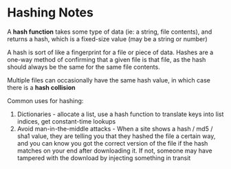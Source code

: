 # Hashing Notes

A **hash function** takes some type of data (ie: a string, file contents), and
returns a hash, which is a fixed-size value (may be a string or number)

A hash is sort of like a fingerprint for a file or piece of data.  Hashes
are a one-way method of confirming that a given file is that file, as the
hash should always be the same for the same file contents.

Multiple files can occasionally have the same hash value, in which case there
is a **hash collision**

Common uses for hashing:
1. Dictionaries - allocate a list, use a hash function to translate keys into
list indices, get constant-time lookups
2. Avoid man-in-the-middle attacks - When a site shows a hash / md5 / sha1 value,
they are telling you that they hashed the file a certain way, and you can know
you got the correct version of the file if the hash matches on your end after
downloading it.  If not, someone may have tampered with the download by injecting
something in transit
